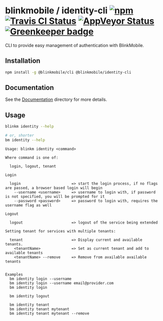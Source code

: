 # blinkmobile / identity-cli [![npm](https://img.shields.io/npm/v/@blinkmobile/identity-cli.svg?maxAge=2592000)](https://www.npmjs.com/package/@blinkmobile/identity-cli) [![Travis CI Status](https://travis-ci.org/blinkmobile/identity-cli.svg?branch=master)](https://travis-ci.org/blinkmobile/identity-cli) [![AppVeyor Status](https://ci.appveyor.com/api/projects/status/1byjia4efwq4nquj?svg=true)](https://ci.appveyor.com/project/blinkmobile/identity-cli) [![Greenkeeper badge](https://badges.greenkeeper.io/blinkmobile/identity-cli.svg)](https://greenkeeper.io/)

CLI to provide easy management of authentication with BlinkMobile.

## Installation

```sh
npm install -g @blinkmobile/cli @blinkmobile/identity-cli
```

## Documentation

See the [Documentation](./docs/README.md) directory for more details.

## Usage

```sh
blinkm identity --help

# or, shorter
bm identity --help
```

```
Usage: blinkm identity <command>

Where command is one of:

  login, logout, tenant

Login

  login                       => start the login process, if no flags are passed, a browser based login will begin
    --username <username>     => username to login with, if password is not specified, you will be prompted for it
    --password <password>     => password to login with, requires the username flag as well

Logout

  logout                      => logout of the service being extended

Setting tenant for services with multiple tenants:

  tenant                      => Display current and available tenants.
    <tenantName>              => Set as current tenant and add to available tenants
    <tenantName> --remove     => Remove from available available tenants


Examples
  bm identity login --username
  bm identity login --username email@provider.com
  bm identity login

  bm identity logout

  bm identity tenant
  bm identity tenant mytenant
  bm identity tenant mytenant --remove
```
